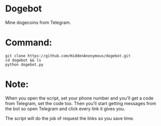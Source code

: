 # Dogebot
Mine dogecoins from Telegram.

# Command:
```
git clone https://github.com/HiddenAnonymous/dogebot.git
cd dogebot && ls
python dogebot.py
```
# Note:
When you open the script, set your phone number and
you'll get a code from Telegram, set the code too.
Then you'll start getting messages from the bot so
open Telegram and click every link it gives you.

The script will do the job of request the links so 
you save time.
